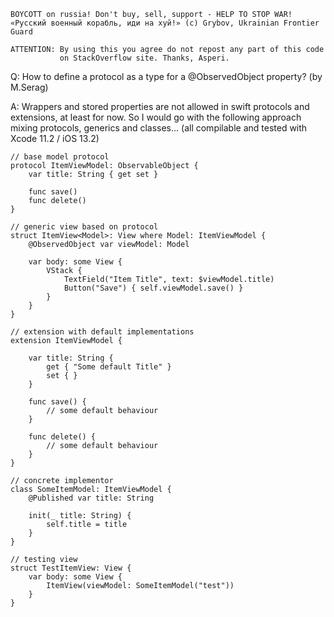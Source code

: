 ```
BOYCOTT on russia! Don't buy, sell, support - HELP TO STOP WAR!
«Русский военный корабль, иди на хуй!» (c) Grybov, Ukrainian Frontier Guard

ATTENTION: By using this you agree do not repost any part of this code
           on StackOverflow site. Thanks, Asperi.
```

Q: How to define a protocol as a type for a @ObservedObject property? (by M.Serag)

A: Wrappers and stored properties are not allowed in swift protocols and extensions, at least for now. So I would go with the following approach mixing protocols, generics and classes... (all compilable and tested with Xcode 11.2 / iOS 13.2)


    // base model protocol
    protocol ItemViewModel: ObservableObject {
        var title: String { get set }
    
        func save()
        func delete()
    }
    
    // generic view based on protocol
    struct ItemView<Model>: View where Model: ItemViewModel {
        @ObservedObject var viewModel: Model
    
        var body: some View {
            VStack {
                TextField("Item Title", text: $viewModel.title)
                Button("Save") { self.viewModel.save() }
            }
        }
    }
    
    // extension with default implementations
    extension ItemViewModel {
        
        var title: String {
            get { "Some default Title" }
            set { }
        }
        
        func save() {
            // some default behaviour
        }
    
        func delete() {
            // some default behaviour
        }
    }
    
    // concrete implementor
    class SomeItemModel: ItemViewModel {
        @Published var title: String
        
        init(_ title: String) {
            self.title = title
        }
    }
    
    // testing view
    struct TestItemView: View {
        var body: some View {
            ItemView(viewModel: SomeItemModel("test"))
        }
    }

